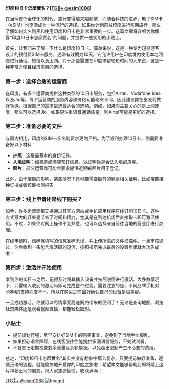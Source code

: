 **印度10日卡怎麽實名？[[TG💪+ @esim1088](https://t.me/s/esim1088)]**

在当今这个全球化的时代，旅行变得越来越频繁，而随着科技的进步，电子SIM卡（eSIM）也逐渐成为一种流行的选择。如果你计划前往印度进行短期旅行，那么了解如何实名购买和使用印度10日卡是非常重要的一步。这篇文章将详细为你解答“印度10日卡怎麽實名”的问题，并提供一些实用的小贴士。

首先，让我们来了解一下什么是印度10日卡。简单来说，这是一种专为短期游客设计的预付费SIM卡服务，通常有效期为10天。它允许用户在印度境内使用本地网络进行通话、短信以及上网。对于那些需要在印度停留较短时间的人来说，这是一种非常方便且经济实惠的选择。

### **第一步：选择合适的运营商**
在印度，有多个运营商提供这种类型的10日卡服务，包括Airtel、Vodafone Idea以及Jio等。每个运营商的服务内容和价格可能略有不同，因此建议你在出发前做好功课，根据自己的需求挑选最适合的选项。例如，如果你主要关心的是上网速度，那么可以选择Jio；如果更注重语音通话质量，则Airtel可能是更好的选择。

### **第二步：准备必要的文件**
与国内相比，印度的SIM卡实名制要求更为严格。为了顺利办理10日卡，你需要准备好以下材料：
- **护照**：这是最基本的身份证件。
- **入境证明**：如机票或酒店预订信息，以证明你是合法入境的旅客。
- **照片**：部分运营商可能会要求提供近期的照片用于登记。

此外，由于疫情的影响，某些情况下还可能需要额外的健康相关证明，比如疫苗接种证书或者核酸检测报告。

### **第三步：线上申请还是线下购买？**
如今，许多运营商都支持通过其官方网站或手机应用程序在线订购10日卡。这种方式最大的好处是节省了时间和精力，尤其是在到达机场后直接取卡即可激活使用。不过，如果你对网上操作不太熟悉，也可以选择亲自前往当地的营业厅进行办理。

在线申请时，请确保填写的信息准确无误，并上传所需的文件扫描件。一旦审核通过，你会收到一条包含激活码的短信，按照指示完成最后的设置步骤就大功告成啦！

### **第四步：激活并开始使用**
拿到你的10日卡之后，记得及时将其插入设备并按照说明进行激活。大多数情况下，只需输入收到的激活码即可完成整个过程。需要注意的是，不同品牌手机对eSIM的支持程度不一，所以在购买之前最好确认自己的设备是否兼容。

一旦成功激活，你就可以尽情享受高速网络带来的便利了！无论是查询地图、浏览社交媒体还是观看视频直播，都能轻松应对。

### **小贴士**
- 提前规划行程，尽早安排好SIM卡的购买事宜，避免到了当地手忙脚乱。
- 如果担心语言障碍，在线客服往往能提供多国语言服务，不妨试试看。
- 不要忘记定期检查剩余流量及余额情况，以免超出限额产生不必要的费用。

总之，“印度10日卡怎麽實名”其实并没有想象中那么复杂，只要提前做好准备，遵循正确的流程，就能愉快地开启你的印度之旅啦！希望本文能够帮助到即将踏上这片神秘土地的朋友，祝大家旅途愉快，收获满满！

[[TG💪+ @esim1088](https://t.me/s/esim1088) ![Image](https://i.postimg.cc/4NQfJmqS/Snipaste-2025-05-13-00-14-12.png)]